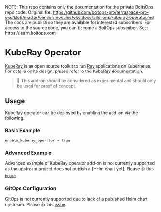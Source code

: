 <!-- note marker start -->
NOTE: This repo contains only the documentation for the private BoltsOps repo code.
Original file: https://github.com/boltops-pro/terraspace-pro-eks/blob/master/vendor/modules/eks/docs/add-ons/kuberay-operator.md
The docs are publish so they are available for interested subscribers.
For access to the source code, you can become a BoltOps subscriber.
See: https://learn.boltops.com

<!-- note marker end -->

# KubeRay Operator

[KubeRay](https://github.com/ray-project/kuberay) is an open source toolkit to run [Ray](https://www.ray.io/) applications on Kubernetes. For details on its design, please refer to the KubeRay [documentation](https://ray-project.github.io/kuberay/).

> 🛑 This add-on should be considered as experimental and should only be used for proof of concept.


## Usage

KubeRay operator can be deployed by enabling the add-on via the following.

### Basic Example

```hcl
enable_kuberay_operator = true
```

### Advanced Example

Advanced example of KubeRay operator add-on is not currently supported as the upstream project does not publish a [Helm chart yet]. Please 👍 this [issue](https://github.com/ray-project/kuberay/issues/475).

### GitOps Configuration

GitOps is not currently supported due to lack of a published Helm chart upstream. Please 👍 this [issue](https://github.com/ray-project/kuberay/issues/475).
